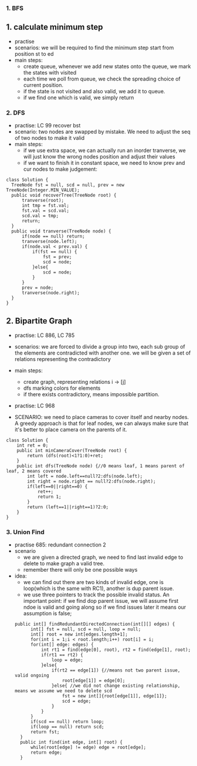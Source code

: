 

### 1. BFS

## 1. calculate minimum step
- practise
- scenarios: we will be required to find the minimum step start from position st to ed
- main steps:
  - create queue, whenever we add new states onto the queue, we mark the states with visited 
  - each time we poll from queue, we check the spreading choice of current position. 
  - if the state is not visited and also valid, we add it to queue.
  - if we find one which is valid, we simply return
  
  
  
  
### 2. DFS
  - practise: LC 99 recover bst
  - scenario: two nodes are swapped by mistake. We need to adjust the seq of two nodes to make it valid
  - main steps:
    - if we use extra space, we can actually run an inorder tranverse, we will just know the wrong nodes position and adjust their values
    - if we want to finish it in constant space, we need to know prev and cur nodes to make judgement:
  ```
  class Solution {
    TreeNode fst = null, scd = null, prev = new TreeNode(Integer.MIN_VALUE);
    public void recoverTree(TreeNode root) {
        tranverse(root);
        int tmp = fst.val;
        fst.val = scd.val;
        scd.val = tmp;
        return;
    }
    public void tranverse(TreeNode node) {
        if(node == null) return;
        tranverse(node.left);
        if(node.val < prev.val) {
            if(fst == null) {
                fst = prev;
                scd = node;
            }else{
                scd = node;
            }
        }
        prev = node;
        tranverse(node.right);
    }
}
  ```
## 2. Bipartite Graph
- practise: LC 886, LC 785
- scenarios: we are forced to divide a group into two, each sub group of the elements are contradicted with another one.
  we will be given a set of relations representing the contradictory
- main steps: 
  - create graph, representing relations i -> [j]
  - dfs marking colors for elements
  - if there exists contradictory, means impossible partition.

- practise: LC 968
- SCENARIO: we need to place cameras to cover itself and nearby nodes. A greedy approach is that for leaf nodes, we can always make sure that it's better to place camera on the parents of it.
```
class Solution {
    int ret = 0;
    public int minCameraCover(TreeNode root) {
        return (dfs(root)<1?1:0)+ret;
    }
    public int dfs(TreeNode node) {//0 means leaf, 1 means parent of leaf, 2 means covered
        int left = node.left==null?2:dfs(node.left);
        int right = node.right == null?2:dfs(node.right);
        if(left==0||right==0) {
            ret++;
            return 1;
        }
        return (left==1||right==1)?2:0;
    }
}
```


### 3. Union Find
- practise 685: redundant connection 2
- scenario
  - we are given a directed graph, we need to find last invalid edge to delete to make graph a valid tree.
  - remember there will only be one possible ways
- idea:
  - we can find out there are two kinds of invalid edge, one is loop(which is the same with RC1), another is dup parent issue.
  - we use three pointers to track the possible invalid status. An important point: if we find dop parent issue, we will assume first ndoe is valid and going along so if we find issues later it means our assumption is false;
  ```
  public int[] findRedundantDirectedConnection(int[][] edges) {
        int[] fst = null, scd = null, loop = null;
        int[] root = new int[edges.length+1];
        for(int i = 1;i < root.length;i++) root[i] = i;
        for(int[] edge: edges) {
            int rt1 = find(edge[0], root), rt2 = find(edge[1], root);
            if(rt1 == rt2) {
                loop = edge;
            }else{
                if(rt2 == edge[1]) {//means not two parent issue, valid ongoing
                    root[edge[1]] = edge[0];
                }else{ //we did not change existing relationship, means we assume we need to delete scd
                    fst = new int[]{root[edge[1]], edge[1]};
                    scd = edge;
                }
            }
        }
        if(scd == null) return loop;
        if(loop == null) return scd;
        return fst;
    }
    public int find(int edge, int[] root) {
        while(root[edge] != edge) edge = root[edge];
        return edge;
    }
  ```
